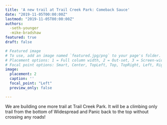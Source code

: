 ```yaml
---
title: 'A new trail at Trail Creek Park: Comeback Sauce'
date: "2019-11-05T00:00:00Z"
lastmod: "2019-11-05T00:00:00Z"
authors:
  -seth-younger
  -mike-bradshaw
featured: true
draft: false

# Featured image
# To use, add an image named `featured.jpg/png` to your page's folder.
# Placement options: 1 = Full column width, 2 = Out-set, 3 = Screen-width
# Focal point options: Smart, Center, TopLeft, Top, TopRight, Left, Right, BottomLeft, Bottom, BottomRight
image:
  placement: 2
  caption: ''
  focal_point: "Left"
  preview_only: false

---
```


We are building one more trail at Trail Creek Park. It will be a climbing only trail from the bottom of Widespread and Panic back to the top without crossing any roads!
